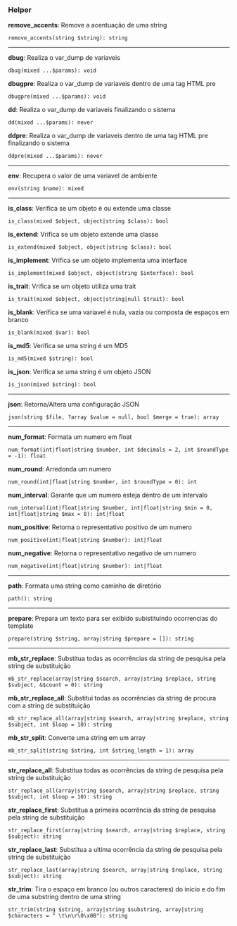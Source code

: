 ### Helper

**remove_accents**: Remove a acentuação de uma string

    remove_accents(string $string): string

---

**dbug**: Realiza o var_dump de variaveis

    dbug(mixed ...$params): void
    
**dbugpre**: Realiza o var_dump de variaveis dentro de uma tag HTML pre

    dbugpre(mixed ...$params): void
    
**dd**: Realiza o var_dump de variaveis finalizando o sistema

    dd(mixed ...$params): never
    
**ddpre**: Realiza o var_dump de variaveis dentro de uma tag HTML pre finalizando o sistema

    ddpre(mixed ...$params): never

---

**env**: Recupera o valor de uma variavel de ambiente

    env(string $name): mixed

---

**is_class**: Verifica se um objeto é ou extende uma classe

    is_class(mixed $object, object|string $class): bool
    
**is_extend**: Vrifica se um objeto extende uma classe

    is_extend(mixed $object, object|string $class): bool
    
**is_implement**: Vrifica se um objeto implementa uma interface

    is_implement(mixed $object, object|string $interface): bool
    
**is_trait**: Vrifica se um objeto utiliza uma trait

    is_trait(mixed $object, object|string|null $trait): bool
    
**is_blank**: Verifica se uma variavel é nula, vazia ou composta de espaços em branco

    is_blank(mixed $var): bool
    
**is_md5**: Verifica se uma string é um MD5

    is_md5(mixed $string): bool
    
**is_json**: Verifica se uma string é um objeto JSON

    is_json(mixed $string): bool

---

**json**: Retorna/Altera uma configuração JSON

    json(string $file, ?array $value = null, bool $merge = true): array

---
    
**num_format**: Formata um numero em float

    num_format(int|float|string $number, int $decimals = 2, int $roundType = -1): float
    
**num_round**: Arredonda um numero

    num_round(int|float|string $number, int $roundType = 0): int
    
**num_interval**: Garante que um numero esteja dentro de um intervalo

    num_interval(int|float|string $number, int|float|string $min = 0, int|float|string $max = 0): int|float
    
**num_positive**: Retorna o representativo positivo de um numero

    num_positive(int|float|string $number): int|float
    
**num_negative**: Retorna o representativo negativo de um numero

    num_negative(int|float|string $number): int|float

---

**path**: Formata uma string como caminho de diretório

    path(): string

---
    
**prepare**: Prepara um texto para ser exibido subistituindo ocorrencias do template

    prepare(string $string, array|string $prepare = []): string

---

**mb_str_replace**: Substitua todas as ocorrências da string de pesquisa pela string de substituição

    mb_str_replace(array|string $search, array|string $replace, string $subject, &$count = 0): string
    
**mb_str_replace_all**: Substitui todas as ocorrências da string de procura com a string de substituição

    mb_str_replace_all(array|string $search, array|string $replace, string $subject, int $loop = 10): string
    
**mb_str_split**: Converte uma string em um array

    mb_str_split(string $string, int $string_length = 1): array

---

**str_replace_all**: Substitua todas as ocorrências da string de pesquisa pela string de substituição

    str_replace_all(array|string $search, array|string $replace, string $subject, int $loop = 10): string
    
**str_replace_first**: Substitua a primeira ocorrência da string de pesquisa pela string de substituição

    str_replace_first(array|string $search, array|string $replace, string $subject): string
    
**str_replace_last**: Substitua a ultima ocorrência da string de pesquisa pela string de substituição

    str_replace_last(array|string $search, array|string $replace, string $subject): string
    
**str_trim**: Tira o espaço em branco (ou outros caracteres) do início e do fim de uma substring dentro de uma string

    str_trim(string $string, array|string $substring, array|string $characters = " \t\n\r\0\x0B"): string
  